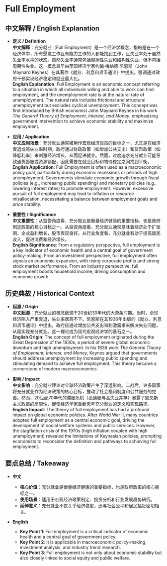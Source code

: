 # Full Employment

## 中文解释 / English Explanation

* **定义 / Definition**  
  **中文解释**：充分就业（Full Employment）是一个经济学概念，指的是在一个经济体中，所有愿意工作且有能力工作的人都能找到工作，且失业率处于自然失业率水平的状态。自然失业率通常包括摩擦性失业和结构性失业，但不包括周期性失业。这一概念最早由英国经济学家约翰·梅纳德·凯恩斯（John Maynard Keynes）在其著作《就业、利息和货币通论》中提出，强调通过政府干预实现经济稳定和就业最大化。  
  **English Explanation**: Full Employment is an economic concept referring to a situation in which all individuals willing and able to work can find employment, and the unemployment rate is at the natural rate of unemployment. The natural rate includes frictional and structural unemployment but excludes cyclical unemployment. This concept was first introduced by British economist John Maynard Keynes in his work *The General Theory of Employment, Interest, and Money*, emphasizing government intervention to achieve economic stability and maximize employment.

* **应用 / Application**  
  **中文应用场景**：充分就业通常被用作宏观经济政策的目标之一，尤其是在经济衰退或高失业率时期。政府通过财政政策（如增加公共支出）和货币政策（如降低利率）来刺激经济增长，从而促进就业。然而，过度追求充分就业可能导致通货膨胀或资源错配，因此需要在就业目标和物价稳定之间找到平衡。  
  **English Application**: Full Employment is often used as a macroeconomic policy goal, particularly during economic recessions or periods of high unemployment. Governments stimulate economic growth through fiscal policies (e.g., increasing public spending) and monetary policies (e.g., lowering interest rates) to promote employment. However, excessive pursuit of full employment may lead to inflation or resource misallocation, necessitating a balance between employment goals and price stability.

* **重要性 / Significance**  
  **中文重要性**：从监管角度看，充分就业是衡量经济健康的重要指标，也是政府制定政策的核心目标之一。从投资角度看，充分就业通常意味着经济处于扩张期，企业盈利增长，股市表现良好。从行业角度看，充分就业有助于提高居民收入，促进消费和经济增长。  
  **English Significance**: From a regulatory perspective, full employment is a key indicator of economic health and a central goal of government policy-making. From an investment perspective, full employment often signals an economic expansion, with rising corporate profits and strong stock market performance. From an industry perspective, full employment boosts household income, driving consumption and economic growth.

## 历史典故 / Historical Context

* **起源 / Origin**  
  **中文起源**：充分就业的概念起源于20世纪30年代的大萧条时期。当时，全球经济陷入严重衰退，失业率居高不下。凯恩斯在其1936年出版的《就业、利息和货币通论》中提出，政府应通过增加公共支出和刺激需求来解决失业问题，从而实现充分就业。这一理论成为现代宏观经济学的基石之一。  
  **English Origin**: The concept of full employment originated during the Great Depression of the 1930s, a period of severe global economic downturn and high unemployment. In his 1936 work *The General Theory of Employment, Interest, and Money*, Keynes argued that governments should address unemployment by increasing public spending and stimulating demand to achieve full employment. This theory became a cornerstone of modern macroeconomics.

* **影响 / Impact**  
  **中文影响**：充分就业理论对全球经济政策产生了深远影响。二战后，许多国家将充分就业作为经济政策的核心目标，推动了社会福利制度和公共服务的完善。然而，20世纪70年代的滞胀危机（高通胀与高失业并存）暴露了凯恩斯主义政策的局限性，促使经济学家重新思考充分就业的定义和实现路径。  
  **English Impact**: The theory of full employment has had a profound impact on global economic policies. After World War II, many countries adopted full employment as a central economic goal, driving the development of social welfare systems and public services. However, the stagflation crisis of the 1970s (high inflation coupled with high unemployment) revealed the limitations of Keynesian policies, prompting economists to reconsider the definition and pathways to achieving full employment.

## 要点总结 / Takeaway

* **中文**  
  - **核心价值**：充分就业是衡量经济健康的重要指标，也是政府政策的核心目标之一。  
  - **使用场景**：适用于宏观经济政策制定、投资分析和行业发展趋势研究。  
  - **延伸意义**：充分就业不仅关乎经济稳定，还与社会公平和居民福祉密切相关。  

* **English**  
  - **Key Point 1**: Full employment is a critical indicator of economic health and a central goal of government policy.  
  - **Key Point 2**: It is applicable in macroeconomic policy-making, investment analysis, and industry trend research.  
  - **Key Point 3**: Full employment is not only about economic stability but also closely linked to social equity and public welfare.